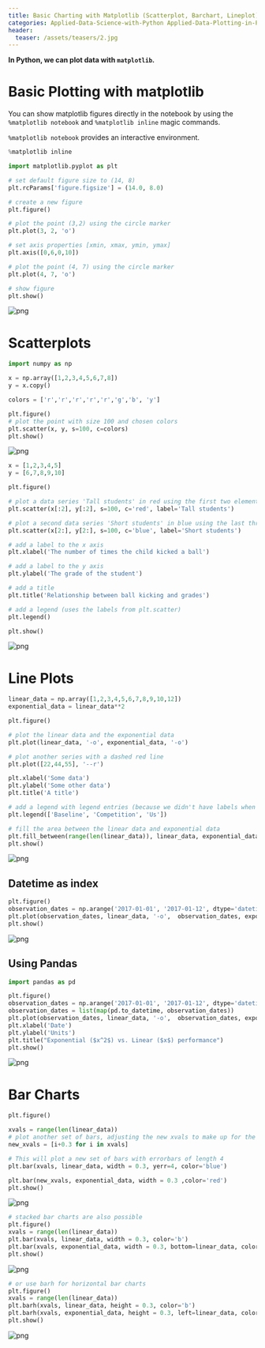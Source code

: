 ```yaml
---
title: Basic Charting with Matplotlib (Scatterplot, Barchart, Lineplot) [Applied Data Plotting in Python - 2]
categories: Applied-Data-Science-with-Python Applied-Data-Plotting-in-Python
header:
  teaser: /assets/teasers/2.jpg
---
```


**In Python, we can plot data with `matplotlib`.**

# Basic Plotting with matplotlib

You can show matplotlib figures directly in the notebook by using the `%matplotlib notebook` and `%matplotlib inline` magic commands.

`%matplotlib notebook` provides an interactive environment.


```python
%matplotlib inline

import matplotlib.pyplot as plt

# set default figure size to (14, 8)
plt.rcParams['figure.figsize'] = (14.0, 8.0)
```


```python
# create a new figure
plt.figure()

# plot the point (3,2) using the circle marker
plt.plot(3, 2, 'o')

# set axis properties [xmin, xmax, ymin, ymax]
plt.axis([0,6,0,10])

# plot the point (4, 7) using the circle marker
plt.plot(4, 7, 'o')

# show figure
plt.show()
```


![png](https://lh3.googleusercontent.com/gdc6AM3P8ngEwoQKsXCmQLPr02ckrvx1DhiJlPXtM18t6YQ0mApFkt4xzJiu_qCIh2XkpP2PvdmOiGLhABD-n3_Ji-MI2-6OcI_CKdQBKdP1SI3UJez4YDy8Aa7_17Gl8l5o2Wvt-A=w2400)


# Scatterplots


```python
import numpy as np

x = np.array([1,2,3,4,5,6,7,8])
y = x.copy()

colors = ['r','r','r','r','r','g','b', 'y']

plt.figure()
# plot the point with size 100 and chosen colors
plt.scatter(x, y, s=100, c=colors)
plt.show()
```


![png](https://lh3.googleusercontent.com/V29Tbx9UOvgU0CqT2Ne9RR1l_IECumPC3UxiYCbsVZ32uvHQOU8J89gEH-zRuUuS6TvPV1q9VKxtzhzKtqrDAgLDp3FoZOxDNCzM1CxvK7Nv2Ey7BMIBQNVoxAX4DSwErgNwWpiVEw=w2400)



```python
x = [1,2,3,4,5]
y = [6,7,8,9,10]

plt.figure()

# plot a data series 'Tall students' in red using the first two elements of x and y
plt.scatter(x[:2], y[:2], s=100, c='red', label='Tall students')

# plot a second data series 'Short students' in blue using the last three elements of x and y
plt.scatter(x[2:], y[2:], s=100, c='blue', label='Short students')

# add a label to the x axis
plt.xlabel('The number of times the child kicked a ball')

# add a label to the y axis
plt.ylabel('The grade of the student')

# add a title
plt.title('Relationship between ball kicking and grades')

# add a legend (uses the labels from plt.scatter)
plt.legend()

plt.show()
```


![png](https://lh3.googleusercontent.com/NWzuLYS-M7jfSA3yCEZReVLhTw85cDgyw1f3IF3xQQou5r0CuRDZvX4Zz9u28vccFUYMWWqizBrz8t6XnCRqsHDyJO6bXw6vq4hmCfJIkJJdCidVAYroXSi8QmHsLcBnwuL8nhhSew=w2400)


# Line Plots


```python
linear_data = np.array([1,2,3,4,5,6,7,8,9,10,12])
exponential_data = linear_data**2

plt.figure()

# plot the linear data and the exponential data
plt.plot(linear_data, '-o', exponential_data, '-o')

# plot another series with a dashed red line
plt.plot([22,44,55], '--r')

plt.xlabel('Some data')
plt.ylabel('Some other data')
plt.title('A title')

# add a legend with legend entries (because we didn't have labels when we plotted the data series)
plt.legend(['Baseline', 'Competition', 'Us'])

# fill the area between the linear data and exponential data
plt.fill_between(range(len(linear_data)), linear_data, exponential_data, facecolor='blue', alpha=0.25)
plt.show()
```






![png](https://lh3.googleusercontent.com/I4wb8HRtgpj16vIQtwect-euBh6gsDRv-1SmuV-DMu-78FnmItrRis0psCra3VC-CoJZz7yAluxUYnROIcWxWr2rjKoCl9oNlSViG88GFQhqSZLp6Nh5sKMt14lyJww0M0AIeGHVVg=w2400)


## Datetime as index


```python
plt.figure()
observation_dates = np.arange('2017-01-01', '2017-01-12', dtype='datetime64[D]')
plt.plot(observation_dates, linear_data, '-o',  observation_dates, exponential_data, '-o')
plt.show()
```


![png](https://lh3.googleusercontent.com/BTpDTEsPus9In5GzPDZhELhWAWGaYpUWZ5AqGfL_44T5jJJUXcVJD2E0Y2VZgv9oRNOwDoBAYnirlP9YeVIFb5DXNIakAnxHe5hjSGOaMPHWWuY5aG35nzz2nInxhNjbNR3wC2kjzw=w2400)


## Using Pandas


```python
import pandas as pd

plt.figure()
observation_dates = np.arange('2017-01-01', '2017-01-12', dtype='datetime64[D]')
observation_dates = list(map(pd.to_datetime, observation_dates))
plt.plot(observation_dates, linear_data, '-o',  observation_dates, exponential_data, '-o')
plt.xlabel('Date')
plt.ylabel('Units')
plt.title("Exponential ($x^2$) vs. Linear ($x$) performance")
plt.show()
```


![png](https://lh3.googleusercontent.com/2hfllNXFquqNmVEfx7cN-BmJph3-ISUh9nC1pCb1o2X9pGgzoyd0Ap-CFCAoe1p5FY_hOEQGaaWKroxSLcIRmVGY5x_zPyOYU0KxhW9StA6zctk5oG97Ozckb_Hen8Et27fIbAhG-A=w2400)


# Bar Charts


```python
plt.figure()

xvals = range(len(linear_data))
# plot another set of bars, adjusting the new xvals to make up for the first set of bars plotted
new_xvals = [i+0.3 for i in xvals]

# This will plot a new set of bars with errorbars of length 4
plt.bar(xvals, linear_data, width = 0.3, yerr=4, color='blue')

plt.bar(new_xvals, exponential_data, width = 0.3 ,color='red')
plt.show()
```




![png](https://lh3.googleusercontent.com/IiNAdOUSMEPJOd8iMmCFTfA3zmoO0DdN7MsodDFyS0-8qTyGQqkclb6N-iGr62DBoiSbwLKWshHg7v_oiLuYe6DWMOGPru9NLUgDxZcxY27QxevGonu9Q-EAqHxwbfsuQlgHJ6g21g=w2400)



```python
# stacked bar charts are also possible
plt.figure()
xvals = range(len(linear_data))
plt.bar(xvals, linear_data, width = 0.3, color='b')
plt.bar(xvals, exponential_data, width = 0.3, bottom=linear_data, color='r')
plt.show()
```


![png](https://lh3.googleusercontent.com/IWdN7SN3Zb-DGjUg122Pp4aePTeCITFtHO1-3eKx1m9RHBQ_22idWUEwp3AxaYp5m7J9nyg5t-OV0FhTR5J4S9QaVtQ7pZAVb3TWvH_8Gc6m1RCUopUKqHz5TpAKzT90brrpiuvNNQ=w2400)



```python
# or use barh for horizontal bar charts
plt.figure()
xvals = range(len(linear_data))
plt.barh(xvals, linear_data, height = 0.3, color='b')
plt.barh(xvals, exponential_data, height = 0.3, left=linear_data, color='r')
plt.show()
```


![png](https://lh3.googleusercontent.com/nnc3rtYyfXKLWAWoF_jkqDQNQR57HkTr7sOlrF91Xt6XBk5v4v5j4U1TJm3ES8fDcfynPIl-ubq6zeu3__zT7osKTiEoL0WYX2TKh2qqXOHAglyKIhGr1zsx4u3hr2Qn77dPzSvtMQ=w2400)
